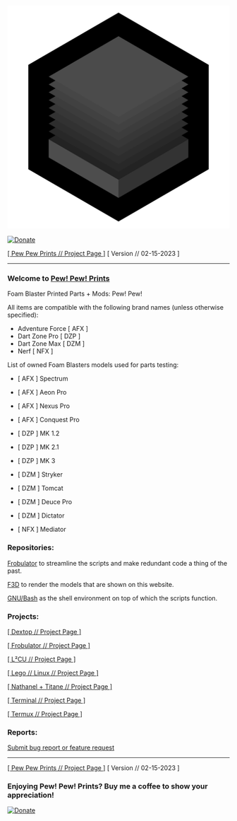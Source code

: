 ![pewpewprints](https://raw.githubusercontent.com/nathaneltitane/pewpewprints/main/pewpewprints.svg)

[![Donate](https://img.shields.io/badge/Donate-PayPal-000000.svg?style=for-the-badge)](https://www.paypal.com/donate/?hosted_button_id=2WZT7PCW3XDX6)

[[ Pew Pew Prints // Project Page ]](https://github.com/nathaneltitane/pewpewprints) [ Version // 02-15-2023 ]

---

### Welcome to [Pew! Pew! Prints](https://pewpewprints.com)

Foam Blaster Printed Parts + Mods: Pew! Pew!

All items are compatible with the following brand names (unless otherwise specified):

- Adventure Force [ AFX ]
- Dart Zone Pro [ DZP ]
- Dart Zone Max [ DZM ]
- Nerf [ NFX ]

List of owned Foam Blasters models used for parts testing:

- [ AFX ] Spectrum
- [ AFX ] Aeon Pro
- [ AFX ] Nexus Pro
- [ AFX ] Conquest Pro

- [ DZP ] MK 1.2
- [ DZP ] MK 2.1
- [ DZP ] MK 3

- [ DZM ] Stryker
- [ DZM ] Tomcat
- [ DZM ] Deuce Pro
- [ DZM ] Dictator

- [ NFX ] Mediator

### Repositories:

[Frobulator](https://github.com/nathaneltitane/frobulator) to streamline the scripts and make redundant code a thing of the past.

[F3D](https://github.com/f3d-app/f3d) to render the models that are shown on this website.

[GNU/Bash](https://github.com/gitGNU/gnu_bash) as the shell environment on top of which the scripts function.

### Projects:

[[ Dextop // Project Page ]](https://github.com/nathaneltitane/dextop)

[[ Frobulator // Project Page ]](https://github.com/nathaneltitane/frobulator)

[[ L²CU // Project Page ]](https://github.com/nathaneltitane/l2cu)

[[ Lego // Linux // Project Page ]](https://github.com/nathaneltitane/legolinux)

[[ Nathanel + Titane // Project Page ]](https://github.com/nathaneltitane/nathaneltitane)

[[ Terminal // Project Page ]](https://github.com/nathaneltitane/terminal)

[[ Termux // Project Page ]](https://github.com/nathaneltitane/termux)

### Reports:

[Submit bug report or feature request](https://github.com/nathaneltitane/pewpewprints/issues)

---

[[ Pew Pew Prints // Project Page ]](https://github.com/nathaneltitane/pewpewprints) [ Version // 02-15-2023 ]

### Enjoying Pew! Pew! Prints? Buy me a coffee to show your appreciation!

[![Donate](https://img.shields.io/badge/Donate-PayPal-000000.svg?style=for-the-badge)](https://www.paypal.com/donate/?hosted_button_id=2WZT7PCW3XDX6)
